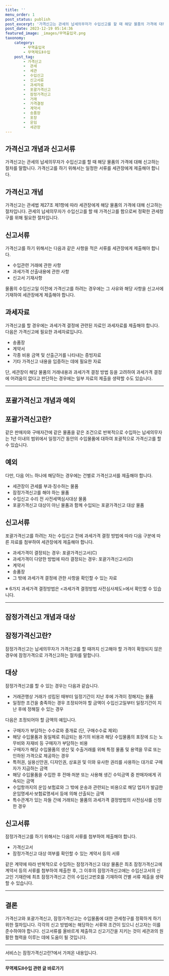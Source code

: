 ```yaml
---
title: ''
menu_order: 1
post_status: publish
post_excerpt: '가격신고는 관세의 납세의무자가 수입신고를 할 때 해당 물품의 가격에 대해 신고하는 절차를 말합니다. 가격신고를 하기 위해서는 일정한 서류를 세관장에게 제출해야 합니다.'
post_date: 2023-12-19 05:14:36
featured_image: _images/무역출입국.png
taxonomy:
    category:
        - 무역출입국
        - 무역제도Ⅱ수입
    post_tag:
        - 가격신고
        -  관세
        -  세관
        -  수입신고
        -  신고서류
        -  과세자료
        -  포괄가격신고
        -  잠정가격신고
        -  거래
        -  가격결정
        -  계약서
        -  송품장
        -  포장
        -  운임
        -  세관장
---
```



## 가격신고 개념과 신고서류

가격신고는 관세의 납세의무자가 수입신고를 할 때 해당 물품의 가격에 대해 신고하는 절차를 말합니다. 가격신고를 하기 위해서는 일정한 서류를 세관장에게 제출해야 합니다.

## 가격신고 개념

가격신고는 관세법 제27조 제1항에 따라 세관장에게 해당 물품의 가격에 대해 신고하는 절차입니다. 관세의 납세의무자가 수입신고를 할 때 가격신고를 함으로써 정확한 관세청구를 위해 필요한 절차입니다.

## 신고서류

가격신고를 하기 위해서는 다음과 같은 사항을 적은 서류를 세관장에게 제출해야 합니다.

- 수입관련 거래에 관한 사항
- 과세가격 산출내용에 관한 사항
- 신고서 기재사항

물품의 수입신고일 이전에 가격신고를 하려는 경우에는 그 사유와 해당 사항을 신고서에 기재하여 세관장에게 제출해야 합니다.

## 과세자료

가격신고를 할 경우에는 과세가격 결정에 관련된 자료인 과세자료를 제출해야 합니다. 다음은 가격신고에 필요한 과세자료입니다.

- 송품장
- 계약서
- 각종 비용 금액 및 산출근거를 나타내는 증빙자료
- 기타 가격신고 내용을 입증하는 데에 필요한 자료

단, 세관장이 해당 물품의 거래내용과 과세가격 결정 방법 등을 고려하여 과세가격 결정에 어려움이 없다고 판단하는 경우에는 일부 자료의 제출을 생략할 수도 있습니다.

---

## 포괄가격신고 개념과 예외

## 포괄가격신고란?

같은 판매자와 구매자간에 같은 물품을 같은 조건으로 반복적으로 수입하는 납세의무자는 1년 이내의 범위에서 일정기간 동안의 수입물품에 대하여 포괄적으로 가격신고를 할 수 있습니다.

## 예외

다만, 다음 어느 하나에 해당하는 경우에는 건별로 가격신고서를 제출해야 합니다.

- 세관장이 관세를 부과·징수하는 물품
- 잠정가격신고를 해야 하는 물품
- 수입신고 수리 전 사전세액심사대상 물품
- 포괄가격신고 대상이 아닌 물품과 함께 수입되는 포괄가격신고 대상 물품

## 신고서류

포괄가격신고를 하려는 자는 수입신고 전에 과세가격 결정 방법에 따라 다음 구분에 따른 자료를 첨부하여 세관장에게 제출해야 합니다.

- 과세가격이 결정되는 경우: 포괄가격신고서(C)
- 과세가격이 다양한 방법에 따라 결정되는 경우: 포괄가격신고서(D)
- 계약서
- 송품장
- 그 밖에 과세가격 결정에 관한 사항을 확인할 수 있는 자료

※ 6가지 과세가격 결정방법은 <과세가격 결정방법 사전심사제도>에서 확인할 수 있습니다.

---

## 잠정가격신고 개념과 대상

## 잠정가격신고란?

잠정가격신고는 납세의무자가 가격신고를 할 때까지 신고해야 할 가격이 확정되지 않은 경우에 잠정가격으로 가격신고하는 절차를 말합니다.

## 대상

잠정가격신고를 할 수 있는 경우는 다음과 같습니다.

- 거래관행상 거래가 성립된 때부터 일정기간이 지난 후에 가격이 정해지는 물품
- 일정한 조건을 충족하는 경우 조정되어야 할 금액이 수입신고일부터 일정기간이 지난 후에 정해질 수 있는 경우

다음은 조정되어야 할 금액의 예입니다.

- 구매자가 부담하는 수수료와 중개료 (단, 구매수수료 제외)
- 해당 수입물품과 동일체로 취급되는 용기의 비용과 해당 수입물품의 포장에 드는 노무비와 자재비 등 구매자가 부담하는 비용
- 구매자가 해당 수입물품의 생산 및 수출거래를 위해 특정 물품 및 용역을 무료 또는 인하된 가격으로 제공하는 경우
- 특허권, 실용신안권, 디자인권, 상표권 및 이와 유사한 권리를 사용하는 대가로 구매자가 지급하는 금액
- 해당 수입물품을 수입한 후 전매·처분 또는 사용해 생긴 수익금액 중 판매자에게 귀속되는 금액
- 수입항까지의 운임·보험료와 그 밖에 운송과 관련되는 비용으로 해당 업자가 발급한 운임명세서·보험료명세서 등에 의해 산출되는 금액
- 특수관계가 있는 자들 간에 거래되는 물품의 과세가격 결정방법의 사전심사를 신청한 경우

## 신고서류

잠정가격신고를 하기 위해서는 다음의 서류를 첨부하여 제출해야 합니다.

- 가격신고서
- 잠정가격신고 대상 여부를 확인할 수 있는 계약서 등의 서류

같은 계약에 따라 반복적으로 수입하는 잠정가격신고 대상 물품은 최초 잠정가격신고에 계약서 등의 서류를 첨부하여 제출한 후, 그 이후의 잠정가격신고에는 수입신고서의 신고인 기재란에 최초 잠정가격신고 건의 수입신고번호를 기재하여 건별 서류 제출을 생략할 수 있습니다.

---

## 결론

가격신고와 포괄가격신고, 잠정가격신고는 수입물품에 대한 관세청구를 정확하게 하기 위한 절차입니다.
각각의 신고 방법에는 해당하는 서류와 조건이 있으니 신고자는 이를 준수하여야 합니다. 신고서류를 올바르게 제출하고 신고기간을 지키는 것이 세관과의 원활한 협력을 이루는 데에 도움이 될 것입니다.

---
서비스는 잠정가격신고란?에서 가져온 내용입니다.
<!-- wp:separator -->
<hr class="wp-block-separator has-alpha-channel-opacity"/>
<!-- /wp:separator -->

<!-- wp:group {"backgroundColor":"base","layout":{"type":"constrained"}} -->
<div class="wp-block-group has-base-background-color has-background"><!-- wp:paragraph {"align":"center","fontSize":"medium"} -->
<p class="has-text-align-center has-large-font-size"><strong>무역제도Ⅱ수입 관련 글 바로가기</strong></p>
<!-- /wp:paragraph -->


<!-- wp:latest-posts
{"categories":[{"id":14432,"count":19,"description":"","link":"https://uknowlaw.com/category/%eb%ac%b4%ec%97%ad%ec%a0%9c%eb%8f%84%e2%85%b1%ec%88%98%ec%9e%85/","name":"무역제도Ⅱ수입","slug":"무역제도Ⅱ수입","taxonomy":"category","parent":0,"meta":[],"_links":{"self":[{"href":"https://uknowlaw.com/wp-json/wp/v2/categories/14432"}],"collection":[{"href":"https://uknowlaw.com/wp-json/wp/v2/categories"}],"about":[{"href":"https://uknowlaw.com/wp-json/wp/v2/taxonomies/category"}],"wp:post_type":[{"href":"https://uknowlaw.com/wp-json/wp/v2/posts?categories=14432"}],"curies":[{"name":"wp","href":"https://api.w.org/{rel}","templated":true}]}}],"postsToShow":100,"excerptLength":28,"postLayout":"grid","columns":2,"featuredImageAlign":"left","featuredImageSizeSlug":"large","fontSize":"small"} /--></div>
<!-- /wp:group -->